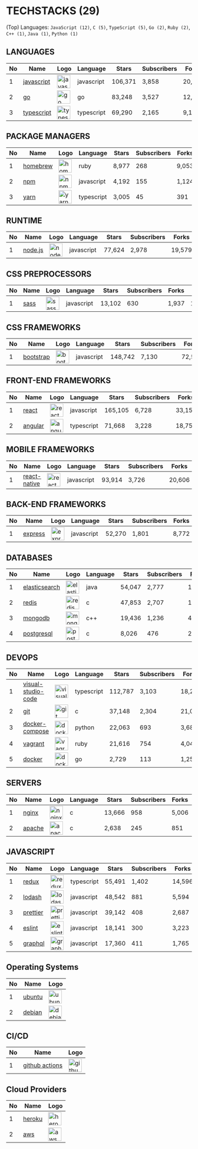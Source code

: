 # TECHSTACKS (29)

(Top) Languages: `JavaScript (12)`, `C (5)`, `TypeScript (5)`, `Go (2)`, `Ruby (2)`, `C++ (1)`, `Java (1)`, `Python (1)`

## LANGUAGES

| No |Name | Logo | Language | Stars | Subscribers | Forks | Points|
| --- | ---  |  ---  |  ---  |  ---  |  ---  |  ---  |  --- |
|1|[javascript](https://github.com/airbnb/javascript) | <img src="https://raw.githubusercontent.com/vietnamdb/vietnamdb/master/images/techstack/square/javascript.svg" alt="javascript" width="36px" height="36px" /> | javascript | 106,371 | 3,858 | 20,567 | 130,796|
|2|[go](https://github.com/golang/go) | <img src="https://raw.githubusercontent.com/vietnamdb/vietnamdb/master/images/techstack/square/go.svg" alt="go" width="36px" height="36px" /> | go | 83,248 | 3,527 | 12,087 | 98,862|
|3|[typescript](https://github.com/microsoft/TypeScript) | <img src="https://raw.githubusercontent.com/vietnamdb/vietnamdb/master/images/techstack/square/typescript.svg" alt="typescript" width="36px" height="36px" /> | typescript | 69,290 | 2,165 | 9,175 | 80,630|

## PACKAGE MANAGERS

| No |Name | Logo | Language | Stars | Subscribers | Forks | Points|
| --- | ---  |  ---  |  ---  |  ---  |  ---  |  ---  |  --- |
|1|[homebrew](https://github.com/Homebrew/homebrew-core) | <img src="https://raw.githubusercontent.com/vietnamdb/vietnamdb/master/images/techstack/square/homebrew.svg" alt="homebrew" width="36px" height="36px" /> | ruby | 8,977 | 268 | 9,053 | 18,298|
|2|[npm](https://github.com/npm/cli) | <img src="https://raw.githubusercontent.com/vietnamdb/vietnamdb/master/images/techstack/square/npm.svg" alt="npm" width="36px" height="36px" /> | javascript | 4,192 | 155 | 1,124 | 5,471|
|3|[yarn](https://github.com/yarnpkg/berry) | <img src="https://raw.githubusercontent.com/vietnamdb/vietnamdb/master/images/techstack/square/yarn.svg" alt="yarn" width="36px" height="36px" /> | typescript | 3,005 | 45 | 391 | 3,441|

## RUNTIME

| No |Name | Logo | Language | Stars | Subscribers | Forks | Points|
| --- | ---  |  ---  |  ---  |  ---  |  ---  |  ---  |  --- |
|1|[node.js](https://github.com/nodejs/node) | <img src="https://raw.githubusercontent.com/vietnamdb/vietnamdb/master/images/techstack/square/nodejs.svg" alt="nodejs" width="36px" height="36px" /> | javascript | 77,624 | 2,978 | 19,579 | 100,181|

## CSS PREPROCESSORS

| No |Name | Logo | Language | Stars | Subscribers | Forks | Points|
| --- | ---  |  ---  |  ---  |  ---  |  ---  |  ---  |  --- |
|1|[sass](https://github.com/sass/sass) | <img src="https://raw.githubusercontent.com/vietnamdb/vietnamdb/master/images/techstack/square/sass.svg" alt="sass" width="36px" height="36px" /> | javascript | 13,102 | 630 | 1,937 | 15,669|

## CSS FRAMEWORKS

| No |Name | Logo | Language | Stars | Subscribers | Forks | Points|
| --- | ---  |  ---  |  ---  |  ---  |  ---  |  ---  |  --- |
|1|[bootstrap](https://github.com/twbs/bootstrap) | <img src="https://raw.githubusercontent.com/vietnamdb/vietnamdb/master/images/techstack/square/bootstrap.svg" alt="bootstrap" width="36px" height="36px" /> | javascript | 148,742 | 7,130 | 72,578 | 228,450|

## FRONT-END FRAMEWORKS

| No |Name | Logo | Language | Stars | Subscribers | Forks | Points|
| --- | ---  |  ---  |  ---  |  ---  |  ---  |  ---  |  --- |
|1|[react](https://github.com/facebook/react) | <img src="https://raw.githubusercontent.com/vietnamdb/vietnamdb/master/images/techstack/square/react.svg" alt="react" width="36px" height="36px" /> | javascript | 165,105 | 6,728 | 33,150 | 204,983|
|2|[angular](https://github.com/angular/angular) | <img src="https://raw.githubusercontent.com/vietnamdb/vietnamdb/master/images/techstack/square/angular.svg" alt="angular" width="36px" height="36px" /> | typescript | 71,668 | 3,228 | 18,752 | 93,648|

## MOBILE FRAMEWORKS

| No |Name | Logo | Language | Stars | Subscribers | Forks | Points|
| --- | ---  |  ---  |  ---  |  ---  |  ---  |  ---  |  --- |
|1|[react-native](https://github.com/facebook/react-native) | <img src="https://raw.githubusercontent.com/vietnamdb/vietnamdb/master/images/techstack/square/react.svg" alt="react" width="36px" height="36px" /> | javascript | 93,914 | 3,726 | 20,606 | 118,246|

## BACK-END FRAMEWORKS

| No |Name | Logo | Language | Stars | Subscribers | Forks | Points|
| --- | ---  |  ---  |  ---  |  ---  |  ---  |  ---  |  --- |
|1|[express](https://github.com/expressjs/express) | <img src="https://raw.githubusercontent.com/vietnamdb/vietnamdb/master/images/techstack/square/express.svg" alt="express" width="36px" height="36px" /> | javascript | 52,270 | 1,801 | 8,772 | 62,843|

## DATABASES

| No |Name | Logo | Language | Stars | Subscribers | Forks | Points|
| --- | ---  |  ---  |  ---  |  ---  |  ---  |  ---  |  --- |
|1|[elasticsearch](https://github.com/elastic/elasticsearch) | <img src="https://raw.githubusercontent.com/vietnamdb/vietnamdb/master/images/techstack/square/elasticsearch.svg" alt="elasticsearch" width="36px" height="36px" /> | java | 54,047 | 2,777 | 19,421 | 76,245|
|2|[redis](https://github.com/redis/redis) | <img src="https://raw.githubusercontent.com/vietnamdb/vietnamdb/master/images/techstack/square/redis.svg" alt="redis" width="36px" height="36px" /> | c | 47,853 | 2,707 | 18,929 | 69,489|
|3|[mongodb](https://github.com/mongodb/mongo) | <img src="https://raw.githubusercontent.com/vietnamdb/vietnamdb/master/images/techstack/square/mongodb.svg" alt="mongodb" width="36px" height="36px" /> | c++ | 19,436 | 1,236 | 4,739 | 25,411|
|4|[postgresql](https://github.com/postgres/postgres) | <img src="https://raw.githubusercontent.com/vietnamdb/vietnamdb/master/images/techstack/square/postgresql.svg" alt="postgresql" width="36px" height="36px" /> | c | 8,026 | 476 | 2,630 | 11,132|

## DEVOPS

| No |Name | Logo | Language | Stars | Subscribers | Forks | Points|
| --- | ---  |  ---  |  ---  |  ---  |  ---  |  ---  |  --- |
|1|[visual-studio-code](https://github.com/microsoft/vscode) | <img src="https://raw.githubusercontent.com/vietnamdb/vietnamdb/master/images/techstack/square/visual-studio-code.svg" alt="visual-studio-code" width="36px" height="36px" /> | typescript | 112,787 | 3,103 | 18,291 | 134,181|
|2|[git](https://github.com/git/git) | <img src="https://raw.githubusercontent.com/vietnamdb/vietnamdb/master/images/techstack/square/git.svg" alt="git" width="36px" height="36px" /> | c | 37,148 | 2,304 | 21,068 | 60,520|
|3|[docker-compose](https://github.com/docker/compose) | <img src="https://raw.githubusercontent.com/vietnamdb/vietnamdb/master/images/techstack/square/docker.svg" alt="docker" width="36px" height="36px" /> | python | 22,063 | 693 | 3,684 | 26,440|
|4|[vagrant](https://github.com/hashicorp/vagrant) | <img src="https://raw.githubusercontent.com/vietnamdb/vietnamdb/master/images/techstack/square/vagrant.svg" alt="vagrant" width="36px" height="36px" /> | ruby | 21,616 | 754 | 4,048 | 26,418|
|5|[docker](https://github.com/docker/cli) | <img src="https://raw.githubusercontent.com/vietnamdb/vietnamdb/master/images/techstack/square/docker.svg" alt="docker" width="36px" height="36px" /> | go | 2,729 | 113 | 1,256 | 4,098|

## SERVERS

| No |Name | Logo | Language | Stars | Subscribers | Forks | Points|
| --- | ---  |  ---  |  ---  |  ---  |  ---  |  ---  |  --- |
|1|[nginx](https://github.com/nginx/nginx) | <img src="https://raw.githubusercontent.com/vietnamdb/vietnamdb/master/images/techstack/square/nginx.svg" alt="nginx" width="36px" height="36px" /> | c | 13,666 | 958 | 5,006 | 19,630|
|2|[apache](https://github.com/apache/httpd) | <img src="https://raw.githubusercontent.com/vietnamdb/vietnamdb/master/images/techstack/square/apache.svg" alt="apache" width="36px" height="36px" /> | c | 2,638 | 245 | 851 | 3,734|

## JAVASCRIPT

| No |Name | Logo | Language | Stars | Subscribers | Forks | Points|
| --- | ---  |  ---  |  ---  |  ---  |  ---  |  ---  |  --- |
|1|[redux](https://github.com/reduxjs/redux) | <img src="https://raw.githubusercontent.com/vietnamdb/vietnamdb/master/images/techstack/square/redux.svg" alt="redux" width="36px" height="36px" /> | typescript | 55,491 | 1,402 | 14,596 | 71,489|
|2|[lodash](https://github.com/lodash/lodash) | <img src="https://raw.githubusercontent.com/vietnamdb/vietnamdb/master/images/techstack/square/lodash.svg" alt="lodash" width="36px" height="36px" /> | javascript | 48,542 | 881 | 5,594 | 55,017|
|3|[prettier](https://github.com/prettier/prettier) | <img src="https://raw.githubusercontent.com/vietnamdb/vietnamdb/master/images/techstack/square/prettier.svg" alt="prettier" width="36px" height="36px" /> | javascript | 39,142 | 408 | 2,687 | 42,237|
|4|[eslint](https://github.com/eslint/eslint) | <img src="https://raw.githubusercontent.com/vietnamdb/vietnamdb/master/images/techstack/square/eslint.svg" alt="eslint" width="36px" height="36px" /> | javascript | 18,141 | 300 | 3,223 | 21,664|
|5|[graphql](https://github.com/graphql/graphql-js) | <img src="https://raw.githubusercontent.com/vietnamdb/vietnamdb/master/images/techstack/square/graphql.svg" alt="graphql" width="36px" height="36px" /> | javascript | 17,360 | 411 | 1,765 | 19,536|

## Operating Systems

| No |Name | Logo|
| --- | ---  |  --- |
|1|[ubuntu](https://ubuntu.com/) | <img src="https://raw.githubusercontent.com/vietnamdb/vietnamdb/master/images/techstack/square/ubuntu.svg" alt="ubuntu" width="36px" height="36px" />|
|2|[debian](https://www.debian.org/) | <img src="https://raw.githubusercontent.com/vietnamdb/vietnamdb/master/images/techstack/square/debian.svg" alt="debian" width="36px" height="36px" />|

## CI/CD

| No |Name | Logo|
| --- | ---  |  --- |
|1|[github actions](https://github.com/features/actions) | <img src="https://raw.githubusercontent.com/vietnamdb/vietnamdb/master/images/techstack/square/github-actions.svg" alt="github-actions" width="36px" height="36px" />|

## Cloud Providers

| No |Name | Logo|
| --- | ---  |  --- |
|1|[heroku](https://www.heroku.com/) | <img src="https://raw.githubusercontent.com/vietnamdb/vietnamdb/master/images/techstack/square/heroku.svg" alt="heroku" width="36px" height="36px" />|
|2|[aws](https://aws.amazon.com/) | <img src="https://raw.githubusercontent.com/vietnamdb/vietnamdb/master/images/techstack/square/aws.svg" alt="aws" width="36px" height="36px" />|
